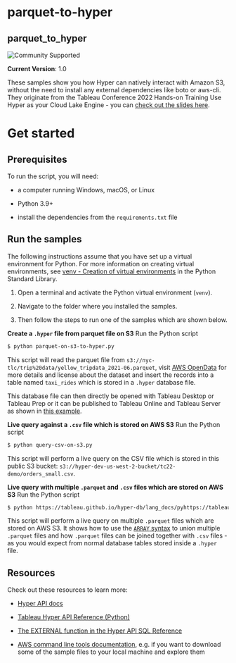 # parquet-to-hyper
## __parquet_to_hyper__

![Community Supported](https://img.shields.io/badge/Support%20Level-Community%20Supported-53bd92.svg)

__Current Version__: 1.0

These samples show you how Hyper can natively interact with Amazon S3, without the need to install any external dependencies like boto or aws-cli.
They originate from the Tableau Conference 2022 Hands-on Training Use Hyper as your Cloud Lake Engine - you can [check out the slides here](https://mkt.tableau.com/tc22/sessions/live/428-HOT-D1_Hands-onUseTheHyperAPI.pdf).

# Get started

## __Prerequisites__

To run the script, you will need:

- a computer running Windows, macOS, or Linux

- Python 3.9+

- install the dependencies from the `requirements.txt` file

## Run the samples

The following instructions assume that you have set up a virtual environment for Python. For more information on
creating virtual environments, see [venv - Creation of virtual environments](https://docs.python.org/3/library/venv.html)
in the Python Standard Library.

1. Open a terminal and activate the Python virtual environment (`venv`).

1. Navigate to the folder where you installed the samples.

1. Then follow the steps to run one of the samples which are shown below.

**Create a `.hyper` file from parquet file on S3**
Run the Python script
```bash
$ python parquet-on-s3-to-hyper.py
```

This script will read the parquet file from `s3://nyc-tlc/trip%20data/yellow_tripdata_2021-06.parquet`, visit [AWS OpenData](https://registry.opendata.aws/nyc-tlc-trip-records-pds/) for more details and license about the dataset and insert the records into a table named `taxi_rides` which is stored in a `.hyper` database file.

This database file can then directly be opened with Tableau Desktop or Tableau Prep or it can be published to Tableau Online and Tableau Server as shown in [this example](https://github.com/tableau/hyper-api-samples/tree/main/Community-Supported/publish-hyper).

**Live query against a `.csv` file which is stored on AWS S3**
Run the Python script

```bash
$ python query-csv-on-s3.py
```

This script will perform a live query on the CSV file which is stored in this public S3 bucket: `s3://hyper-dev-us-west-2-bucket/tc22-demo/orders_small.csv`.

**Live query with multiple `.parquet` and `.csv` files which are stored on AWS S3**
Run the Python script

```bash
$ python https://tableau.github.io/hyper-db/lang_docs/pyhttps://tableau.github.io/hyper-db/lang_docs/py
```

This script will perform a live query on multiple `.parquet` files which are stored on AWS S3. It shows how to use the [`ARRAY` syntax](https://tableau.github.io/hyper-db/docs/sql/external/) to union multiple `.parquet` files and how `.parquet` files can be joined together with `.csv` files - as you would expect from normal database tables stored inside a `.hyper` file.

## __Resources__
Check out these resources to learn more:

- [Hyper API docs](https://tableau.github.io/hyper-db)

- [Tableau Hyper API Reference (Python)](https://tableau.github.io/hyper-db/lang_docs/py/index.html)

- [The EXTERNAL function in the Hyper API SQL Reference](https://tableau.github.io/hyper-db/docs/sql/external/)

- [AWS command line tools documentation](https://docs.aws.amazon.com/cli/latest/reference/s3/cp.html), e.g. if you want to download some of the sample files to your local machine and explore them
